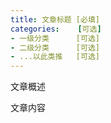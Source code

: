 ```yaml
---
title: 文章标题 [必填]
categories:    [可选]
- 一级分类      [可选]
- 二级分类      [可选]
- ...以此类推   [可选]
---
```


文章概述

<!--more-->

文章内容
